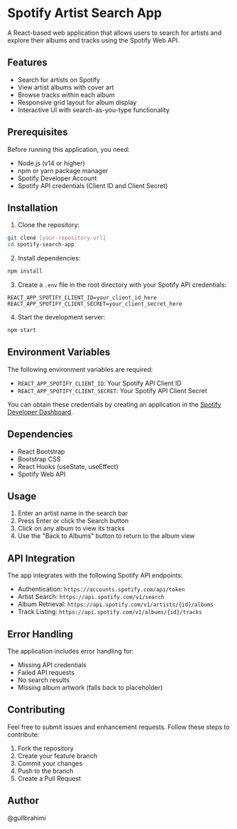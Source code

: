 # Spotify Artist Search App

A React-based web application that allows users to search for artists and explore their albums and tracks using the Spotify Web API.

## Features

- Search for artists on Spotify
- View artist albums with cover art
- Browse tracks within each album
- Responsive grid layout for album display
- Interactive UI with search-as-you-type functionality

## Prerequisites

Before running this application, you need:

- Node.js (v14 or higher)
- npm or yarn package manager
- Spotify Developer Account
- Spotify API credentials (Client ID and Client Secret)

## Installation

1. Clone the repository:
```bash
git clone [your-repository-url]
cd spotify-search-app
```

2. Install dependencies:
```bash
npm install
```

3. Create a `.env` file in the root directory with your Spotify API credentials:
```env
REACT_APP_SPOTIFY_CLIENT_ID=your_client_id_here
REACT_APP_SPOTIFY_CLIENT_SECRET=your_client_secret_here
```

4. Start the development server:
```bash
npm start
```

## Environment Variables

The following environment variables are required:

- `REACT_APP_SPOTIFY_CLIENT_ID`: Your Spotify API Client ID
- `REACT_APP_SPOTIFY_CLIENT_SECRET`: Your Spotify API Client Secret

You can obtain these credentials by creating an application in the [Spotify Developer Dashboard](https://developer.spotify.com/dashboard/).

## Dependencies

- React Bootstrap
- Bootstrap CSS
- React Hooks (useState, useEffect)
- Spotify Web API

## Usage

1. Enter an artist name in the search bar
2. Press Enter or click the Search button
3. Click on any album to view its tracks
4. Use the "Back to Albums" button to return to the album view

## API Integration

The app integrates with the following Spotify API endpoints:

- Authentication: `https://accounts.spotify.com/api/token`
- Artist Search: `https://api.spotify.com/v1/search`
- Album Retrieval: `https://api.spotify.com/v1/artists/{id}/albums`
- Track Listing: `https://api.spotify.com/v1/albums/{id}/tracks`

## Error Handling

The application includes error handling for:
- Missing API credentials
- Failed API requests
- No search results
- Missing album artwork (falls back to placeholder)

## Contributing

Feel free to submit issues and enhancement requests. Follow these steps to contribute:

1. Fork the repository
2. Create your feature branch
3. Commit your changes
4. Push to the branch
5. Create a Pull Request

## Author

@gulIbrahimi
